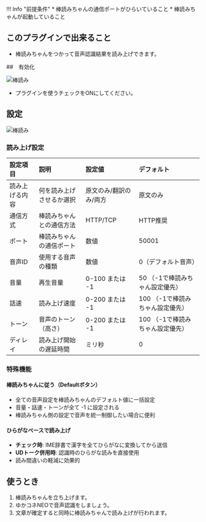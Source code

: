 !!! Info "前提条件"
    * 棒読みちゃんの通信ポートがひらいていること
    * 棒読みちゃんが起動していること

## このプラグインで出来ること

* 棒読みちゃんをつかって音声認識結果を読み上げできます。

##　有効化

![棒読み](images/plugin_bouyomi_p1.png)

* プラグインを使うチェックをONにしてください。

## 設定

![棒読み](images/plugin_bouyomi_p2.png)

### 読み上げ設定

|設定項目|説明|設定値|デフォルト|
|:--|:---|:---|:---|
|読み上げる内容|何を読み上げさせるか選択|原文のみ/翻訳のみ/両方|原文のみ|
|通信方式|棒読みちゃんとの通信方法|HTTP/TCP|HTTP推奨|
|ポート|棒読みちゃんの通信ポート|数値|50001|
|音声ID|使用する音声の種類|数値|0（デフォルト音声）|
|音量|再生音量|0-100 または -1|50 （-1で棒読みちゃん設定優先）|
|話速|読み上げ速度|0-200 または -1|100 （-1で棒読みちゃん設定優先）|
|トーン|音声のトーン（高さ）|0-200 または -1|100 （-1で棒読みちゃん設定優先）|
|ディレイ|読み上げ開始の遅延時間|ミリ秒|0|

### 特殊機能

#### 棒読みちゃんに従う（Defaultボタン）
* 全ての音声設定を棒読みちゃんのデフォルト値に一括設定
* 音量・話速・トーンが全て -1 に設定される
* 棒読みちゃん側の設定で音声を統一制御したい場合に便利

#### ひらがなベースで読み上げ
* **チェック時**: IME辞書で漢字を全てひらがなに変換してから送信
* **UDトーク併用時**: 認識時のひらがな読みを直接使用
* 読み間違いの軽減に効果的

## 使うとき

1. 棒読みちゃんを立ち上げます。
1. ゆかコネNEOで音声認識をしましょう。
1. 文章が確定すると同時に棒読みちゃんで読み上げが行われます。
